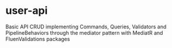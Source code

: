 # user-api
Basic API CRUD implementing Commands, Queries, Validators and PipelineBehaviors through the mediator pattern with MediatR and FluenValidations packages
